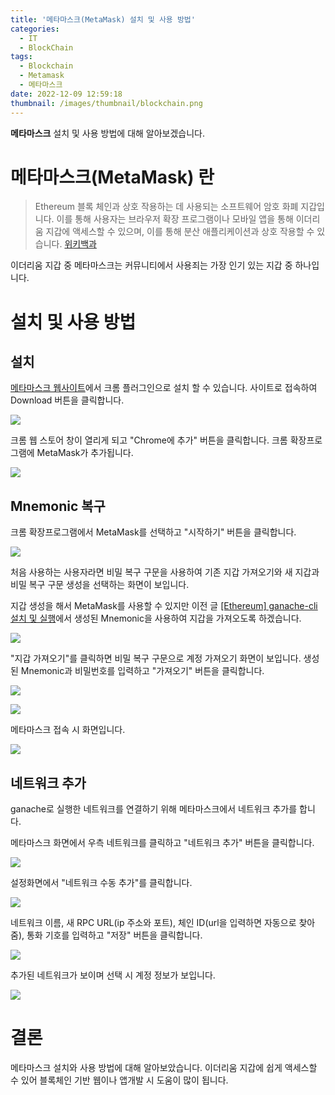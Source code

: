 ```yaml
---
title: '메타마스크(MetaMask) 설치 및 사용 방법'
categories:
  - IT
  - BlockChain
tags:
  - Blockchain
  - Metamask
  - 메타마스크
date: 2022-12-09 12:59:18
thumbnail: /images/thumbnail/blockchain.png
---
```


**메타마스크** 설치 및 사용 방법에 대해 알아보겠습니다.

# 메타마스크(MetaMask) 란

> Ethereum 블록 체인과 상호 작용하는 데 사용되는 소프트웨어 암호 화폐 지갑입니다. 이를 통해 사용자는 브라우저 확장 프로그램이나 모바일 앱을 통해 이더리움 지갑에 액세스할 수 있으며, 이를 통해 분산 애플리케이션과 상호 작용할 수 있습니다.
> [위키백과](https://en.wikipedia.org/wiki/MetaMask)

이더리움 지갑 중 메타마스크는 커뮤니티에서 사용죄는 가장 인기 있는 지갑 중 하나입니다.

# 설치 및 사용 방법

## 설치

[메타마스크 웹사이트](https://metamask.io/)에서 크롬 플러그인으로 설치 할 수 있습니다. 사이트로 접속하여 Download 버튼을 클릭합니다.

![](/images/blockchain/metamask/1.png)

크롬 웹 스토어 창이 열리게 되고 "Chrome에 추가" 버튼을 클릭합니다. 크롬 확장프로그램에 MetaMask가 추가됩니다.

![](/images/blockchain/metamask/2.png)

## Mnemonic 복구

크롬 확장프로그램에서 MetaMask를 선택하고 "시작하기" 버튼을 클릭합니다.

![](/images/blockchain/metamask/3.png)

처음 사용하는 사용자라면 비밀 복구 구문을 사용하여 기존 지갑 가져오기와 새 지갑과 비밀 복구 구문 생성을 선택하는 화면이 보입니다.

지갑 생성을 해서 MetaMask를 사용할 수 있지만 이전 글 [[Ethereum] ganache-cli 설치 및 실행](https://hgko1207.github.io/2022/12/07/blockchain-1/)에서 생성된 Mnemonic을 사용하여 지갑을 가져오도록 하겠습니다.

![](/images/blockchain/metamask/4.png)

"지갑 가져오기"를 클릭하면 비밀 복구 구문으로 계정 가져오기 화면이 보입니다. 생성된 Mnemonic과 비밀번호를 입력하고 "가져오기" 버튼을 클릭합니다.

![](/images/blockchain/metamask/5.png)

![](/images/blockchain/metamask/6.png)

메타마스크 접속 시 화면입니다.

![](/images/blockchain/metamask/7.png)

## 네트워크 추가

ganache로 실행한 네트워크를 연결하기 위해 메타마스크에서 네트워크 추가를 합니다.

메타마스크 화면에서 우측 네트워크를 클릭하고 "네트워크 추가" 버튼을 클릭합니다.

![](/images/blockchain/metamask/8.png)

설정화면에서 "네트워크 수동 추가"를 클릭합니다.

![](/images/blockchain/metamask/9.png)

네트워크 이름, 새 RPC URL(ip 주소와 포트), 체인 ID(url을 입력하면 자동으로 찾아줌), 통화 기호를 입력하고 "저장" 버튼을 클릭합니다.

![](/images/blockchain/metamask/10.png)

추가된 네트워크가 보이며 선택 시 계정 정보가 보입니다.

![](/images/blockchain/metamask/11.png)

# 결론

메타마스크 설치와 사용 방법에 대해 알아보았습니다. 이더리움 지갑에 쉽게 액세스할 수 있어 블록체인 기반 웹이나 앱개발 시 도움이 많이 됩니다.
